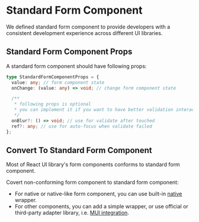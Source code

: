 # Standard Form Component

We defined standard form component to provide developers with a consistent development experience across different UI libraries.

## Standard Form Component Props

A standard form component should have following props:

```ts
type StandardFormComponentProps = {
  value: any; // form component state
  onChange: (value: any) => void; // change form component state

  /**
   * following props is optional
   * you can implement it if you want to have better validation interactions
   */
  onBlur?: () => void; // use for validate after touched
  ref?: any; // use for auto-focus when validate failed
};
```

## Convert To Standard Form Component

Most of React UI library's form components conforms to standard form component.

Covert non-conforming form component to standard form component:

- For native or native-like form component, you can use built-in [native](/docs/api/native) wrapper.
- For other components, you can add a simple wrapper, or use official or third-party adapter library, i.e. [MUI integration](/docs/document/third-party-integrations/chakra-ui).
